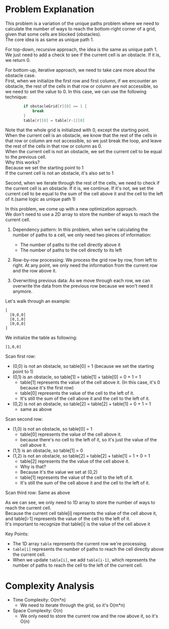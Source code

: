 # Problem Explanation
This problem is a variation of the unique paths problem where we need to calculate the number of ways to reach the bottom-right corner of a grid, given that some cells are blocked (obstacles).<br>
The core idea is as same as unique path 1.

For top-down, recursive approach, the idea is the same as unique path 1.<br>
We just need to add a check to see if the current cell is an obstacle. If it is, we return 0.

For bottom-up, iterative approach, we need to take care more about the obstacle case.<br>
First, when we initialize the first row and first column, if we encounter an obstacle, the rest of the cells in that row or column are not accessible, so we need to set the value to 0.
In this case, we can use the following technique:
```go
		if obstacleGrid[r][0] == 1 {
			break
		}
		table[r][0] = table[r-1][0]
```
Note that the whole grid is initialized with 0, except the starting point.<br>
When the current cell is an obstacle, we know that the rest of the cells in that row or column are not accessible, so we just break the loop, and leave the rest of the cells in that row or column as 0.<br>
When the current cell is not an obstacle, we set the current cell to be equal to the previous cell.<br>
Why this works?<br>
Because we set the starting point to 1<br>
If the current cell is not an obstacle, it's also set to 1<br>


Second, when we iterate through the rest of the cells, we need to check if the current cell is an obstacle. If it is, we continue. If it's not, we set the current cell to be equal to the sum of the cell above it and the cell to the left of it.(same logic as unique path 1)


In this problem, we come up with a new optimization approach.<br>
We don't need to use a 2D array to store the number of ways to reach the current cell.<br>
1. Dependency pattern:
   In this problem, when we're calculating the number of paths to a cell, we only need two pieces of information:
   - The number of paths to the cell directly above it
   - The number of paths to the cell directly to its left

2. Row-by-row processing:
   We process the grid row by row, from left to right. At any point, we only need the information from the current row and the row above it.

3. Overwriting previous data:
   As we move through each row, we can overwrite the data from the previous row because we won't need it anymore.

Let's walk through an example:
```
[
  [0,0,0]
  [0,1,0]
  [0,0,0]
]
```

We initialize the table as following:
```
[1,0,0]
```
Scan first row:
- (0,0) is not an obstacle, so table[0] = 1 (because we set the starting point to 1)
- (0,1) is an obstacle, so table[1] = table[1] + table[0] = 0 + 1 = 1
  - table[1] represents the value of the cell above it. (In this case, it's 0 because it's the first row)
  - table[0] represents the value of the cell to the left of it.
  - It's still the sum of the cell above it and the cell to the left of it.
- (0,2) is not an obstacle, so table[2] = table[2] + table[1] = 0 + 1 = 1
  - same as above

Scan second row:
- (1,0) is not an obstacle, so table[0] = 1
  - table[0] represents the value of the cell above it.
  - because there's no cell to the left of it, so it's just the value of the cell above it.
- (1,1) is an obstacle, so table[1] = 0
- (1,2) is not an obstacle, so table[2] = table[2] + table[1] = 1 + 0 = 1
  - table[2] represents the the value of the cell above it.
  - Why is that?
  - Because it's the value we set at (0,2)
  - table[1] represents the value of the cell to the left of it.
  - It's still the sum of the cell above it and the cell to the left of it.

Scan third row: Same as above


As we can see, we only need to 1D array to store the number of ways to reach the current cell.<br>
Because the current cell table[i] represents the value of the cell above it, and table[i-1] represents the value of the cell to the left of it.<br>
It's important to recognize that table[i] is the value of the cell above it<br>

Key Points:
- The 1D array `table` represents the current row we're processing.
- `table[i]` represents the number of paths to reach the cell directly above the current cell.
- When we update `table[i]`, we add `table[i-1]`, which represents the number of paths to reach the cell to the left of the current cell.

# Complexity Analysis
- Time Complexity: O(m*n)
  - We need to iterate through the grid, so it's O(m*n)
- Space Complexity: O(n)
  - We only need to store the current row and the row above it, so it's O(n)
